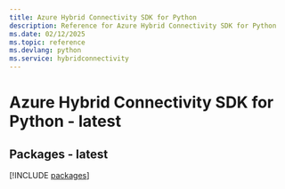 ```yaml
---
title: Azure Hybrid Connectivity SDK for Python
description: Reference for Azure Hybrid Connectivity SDK for Python
ms.date: 02/12/2025
ms.topic: reference
ms.devlang: python
ms.service: hybridconnectivity
---
```

# Azure Hybrid Connectivity SDK for Python - latest
## Packages - latest
[!INCLUDE [packages](hybrid-connectivity-index.md)]